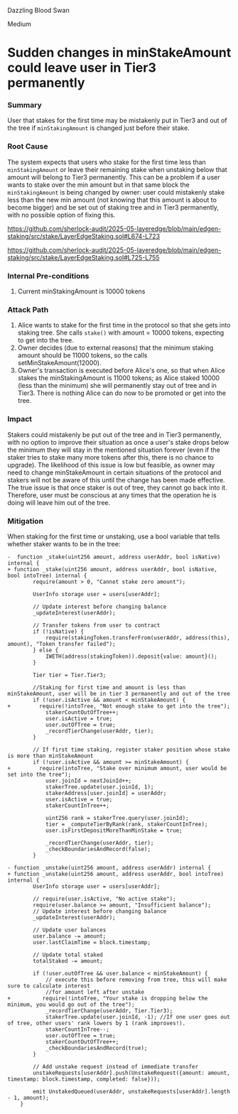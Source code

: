 Dazzling Blood Swan

Medium

# Sudden changes in minStakeAmount could leave user in Tier3 permanently

### Summary

User that stakes for the first time may be mistakenly put in Tier3 and out of the tree if  `minStakingAmount` is changed just before their stake.

### Root Cause

The system expects that users who stake for the first time less than `minStakingAmount` or leave their remaining stake when unstaking below that amount will belong to Tier3 permanently.
This can be a problem if a user wants to stake over the min amount but in that same block the `minStakingAmount` is being changed by owner: user could mistakenly stake less than the new min amount (not knowing that this amount is about to become bigger) and be set out of staking tree and in Tier3 permanently, with no possible option of fixing this.

https://github.com/sherlock-audit/2025-05-layeredge/blob/main/edgen-staking/src/stake/LayerEdgeStaking.sol#L674-L723

https://github.com/sherlock-audit/2025-05-layeredge/blob/main/edgen-staking/src/stake/LayerEdgeStaking.sol#L725-L755

### Internal Pre-conditions

1. Current minStakingAmount is 10000 tokens

### Attack Path

1. Alice wants to stake for the first time in the protocol so that she gets into staking tree. She calls `stake()` with amount = 10000 tokens, expecting to get into the tree.
2. Owner decides (due to external reasons) that the minimum staking amount should be 11000 tokens, so the calls setMinStakeAmount(12000).
3. Owner's transaction is executed before Alice's one, so that when Alice stakes the minStakingAmount is 11000 tokens; as Alice staked 10000 (less than the minimum) she will permanently stay out of tree and in Tier3. There is nothing Alice can do now to be promoted or get into the tree.

### Impact

Stakers could mistakenly be put out of the tree and in Tier3 permanently, with no option to improve their situation as once a user's stake drops below the minimum they will stay in the mentioned situation forever (even if the staker tries to stake many more tokens after this, there is no chance to upgrade).
The likelihood of this issue is low but feasible, as owner may need to change minStakeAmount in certain situations of the protocol and stakers will not be aware of this until the change has been made effective. The true issue is that once staker is out of tree, they cannot go back into it. Therefore, user must be conscious at any times that the operation he is doing will leave him out of the tree.

### Mitigation

When staking for the first time or unstaking, use a bool variable that tells whether staker wants to be in the tree:

```solidity
-  function _stake(uint256 amount, address userAddr, bool isNative) internal {
+ function _stake(uint256 amount, address userAddr, bool isNative, bool intoTree) internal {
        require(amount > 0, "Cannot stake zero amount");

        UserInfo storage user = users[userAddr];

        // Update interest before changing balance
        _updateInterest(userAddr);

        // Transfer tokens from user to contract
        if (!isNative) {
            require(stakingToken.transferFrom(userAddr, address(this), amount), "Token transfer failed");
        } else {
            IWETH(address(stakingToken)).deposit{value: amount}();
        }

        Tier tier = Tier.Tier3;

        //Staking for first time and amount is less than minStakeAmount, user will be in tier 3 permanently and out of the tree
        if (!user.isActive && amount < minStakeAmount) {
+         require(!intoTree, "Not enough stake to get into the tree");
            stakerCountOutOfTree++;
            user.isActive = true;
            user.outOfTree = true;
            _recordTierChange(userAddr, tier);
        }

        // If first time staking, register staker position whose stake is more than minStakeAmount
        if (!user.isActive && amount >= minStakeAmount) {
+         require(intoTree, "Stake over minimum amount, user would be set into the tree");
            user.joinId = nextJoinId++;
            stakerTree.update(user.joinId, 1);
            stakerAddress[user.joinId] = userAddr;
            user.isActive = true;
            stakerCountInTree++;

            uint256 rank = stakerTree.query(user.joinId);
            tier = _computeTierByRank(rank, stakerCountInTree);
            user.isFirstDepositMoreThanMinStake = true;

            _recordTierChange(userAddr, tier);
            _checkBoundariesAndRecord(false);
        }
```
```solidity
- function _unstake(uint256 amount, address userAddr) internal {
+ function _unstake(uint256 amount, address userAddr, bool intoTree) internal {
        UserInfo storage user = users[userAddr];

        // require(user.isActive, "No active stake");
        require(user.balance >= amount, "Insufficient balance");
        // Update interest before changing balance
        _updateInterest(userAddr);

        // Update user balances
        user.balance -= amount;
        user.lastClaimTime = block.timestamp;

        // Update total staked
        totalStaked -= amount;

        if (!user.outOfTree && user.balance < minStakeAmount) {
            // execute this before removing from tree, this will make sure to calculate interest
            //for amount left after unstake
+          require(!intoTree, "Your stake is dropping below the minimum, you would go out of the tree");
            _recordTierChange(userAddr, Tier.Tier3);
            stakerTree.update(user.joinId, -1); //If one user goes out of tree, other users' rank lowers by 1 (rank improves!).
            stakerCountInTree--;
            user.outOfTree = true;
            stakerCountOutOfTree++;
            _checkBoundariesAndRecord(true);
        }

        // Add unstake request instead of immediate transfer
        unstakeRequests[userAddr].push(UnstakeRequest({amount: amount, timestamp: block.timestamp, completed: false}));

        emit UnstakedQueued(userAddr, unstakeRequests[userAddr].length - 1, amount);
    }
```